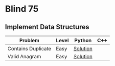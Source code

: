 # Blind 75

## Implement Data Structures

| Problem | Level | Python | C++ |
| --- | --- | --- | --- |
| Contains Duplicate | Easy | [Solution][1.1] | |
| Valid Anagram | Easy | [Solution][1.2] | |

[1.1]: https://github.com/KaidenHsu/Neetcode/blob/main/Blind75/ContainsDuplicate.py
[1.2]: https://github.com/KaidenHsu/Neetcode/blob/main/Blind75/ValidAnagram.py